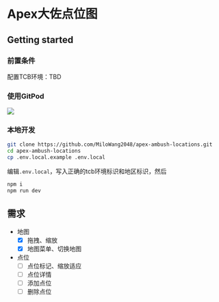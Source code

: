 # Apex大佐点位图

## Getting started

### 前置条件

配置TCB环境：TBD

### 使用GitPod

[![](https://img.shields.io/badge/Contribute%20with-Gitpod-908a85?logo=gitpod)](https://gitpod.io/#https://github.com/MiloWang2048/apex-ambush-locations)

### 本地开发

```sh
git clone https://github.com/MiloWang2048/apex-ambush-locations.git
cd apex-ambush-locations
cp .env.local.example .env.local
```

编辑`.env.local`，写入正确的tcb环境标识和地区标识，然后

```sh
npm i
npm run dev
```

## 需求

- 地图
  - [x] 拖拽、缩放
  - [x] 地图菜单、切换地图
- 点位
  - [ ] 点位标记、缩放适应
  - [ ] 点位详情
  - [ ] 添加点位
  - [ ] 删除点位
